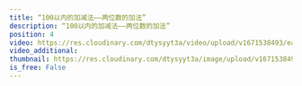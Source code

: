 ```yaml
---
title: “100以内的加减法——两位数的加法”
description: “100以内的加减法——两位数的加法”
position: 4
video: https://res.cloudinary.com/dtysyyt3a/video/upload/v1671538493/easymath/2年级上/02单元100以内的加减法/jnc2ldyhgwmtq1ts1jmc.mp4
video_additional: 
thumbnail: https://res.cloudinary.com/dtysyyt3a/image/upload/v1671538497/easymath/2年级上/02单元100以内的加减法/yetfejbttnpnfnsrow9q.png
is_free: False
---
```

